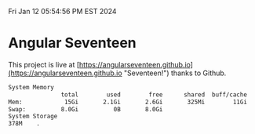 Fri Jan 12 05:54:56 PM EST 2024

# Angular Seventeen


This project is live at [https://angularseventeen.github.io](https://angularseventeen.github.io "Seventeen!") thanks to Github.

```bash
System Memory
               total        used        free      shared  buff/cache   available
Mem:            15Gi       2.1Gi       2.6Gi       325Mi        11Gi        13Gi
Swap:          8.0Gi          0B       8.0Gi
System Storage
378M	.

